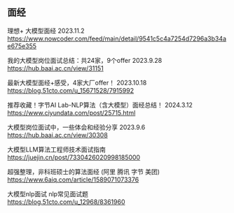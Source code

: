 ## 面经
理想+ 大模型面经 2023.11.2  
https://www.nowcoder.com/feed/main/detail/9541c5c4a7254d7296a3b34ae675e355  

我的大模型岗位面试总结：共24家，9个offer 2023.9.28  
https://hub.baai.ac.cn/view/31151  

最新大模型面经+感受，4家大厂offer！ 2023.10.18  
https://blog.51cto.com/u_15671528/7915992  

推荐收藏！字节AI Lab-NLP算法（含大模型）面经总结！ 2024.3.12  
https://www.ciyundata.com/post/25715.html  

大模型岗位面试中，一些体会和经验分享 2023.9.6  
https://hub.baai.ac.cn/view/30308  

大模型LLM算法工程师技术面试指南  
https://juejin.cn/post/7330426020998185000  

超强整理，非科班硕士的算法面经 (阿里 腾讯 字节 美团)  
https://www.6aiq.com/article/1589071073376  

大模型nlp面试 nlp常见面试题  
https://blog.51cto.com/u_12968/8361960  
